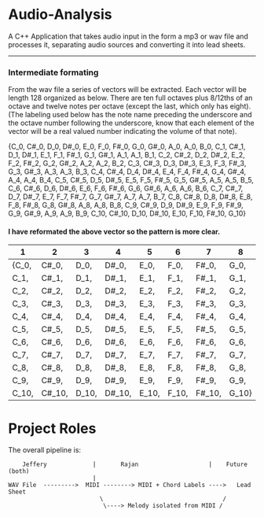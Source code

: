 # Audio-Analysis



A C++ Application that takes audio input in the form a mp3 or wav file and processes it, separating audio sources and converting it into lead sheets.


---
### Intermediate formating  
From the wav file a series of vectors will be extracted.
Each vector will be length 128 organized as below.
  There are ten full octaves plus 8/12ths of an octave and twelve notes per octave (except the last, which only has eight). 
  (The labeling used below has the note name preceding the underscore and the octave number following the underscore, know that each element of the vector will be a real valued number indicating the volume of that note).

{C_0, C#_0, D_0, D#_0, E_0, F_0, F#_0, G_0, G#_0, A_0, A_0, B_0, C_1, C#_1, D_1, D#_1, E_1, F_1, F#_1, G_1, G#_1, A_1, A_1, B_1, C_2, C#_2, D_2, D#_2, E_2, F_2, F#_2, G_2, G#_2, A_2, A_2, B_2, C_3, C#_3, D_3, D#_3, E_3, F_3, F#_3, G_3, G#_3, A_3, A_3, B_3, C_4, C#_4, D_4, D#_4, E_4, F_4, F#_4, G_4, G#_4, A_4, A_4, B_4, C_5, C#_5, D_5, D#_5, E_5, F_5, F#_5, G_5, G#_5, A_5, A_5, B_5, C_6, C#_6, D_6, D#_6, E_6, F_6, F#_6, G_6, G#_6, A_6, A_6, B_6, C_7, C#_7, D_7, D#_7, E_7, F_7, F#_7, G_7, G#_7, A_7, A_7, B_7, C_8, C#_8, D_8, D#_8, E_8, F_8, F#_8, G_8, G#_8, A_8, A_8, B_8, C_9, C#_9, D_9, D#_9, E_9, F_9, F#_9, G_9, G#_9, A_9, A_9, B_9, C_10, C#_10, D_10, D#_10, E_10, F_10, F#_10, G_10}


  #### I have reformated the above vector so the pattern is more clear.
1 |2 |3 |4 |5 |6 |7 |8 |9 |10 |11 |12  
---|---|---|---|---|---|---|---|---|---|---|---
{C_0,|C#_0,|D_0,|D#_0,|E_0,|F_0,|F#_0,|G_0,|G#_0,|A_0,|A_0,|B_0,
C_1,|C#_1,|D_1,|D#_1,|E_1,|F_1,|F#_1,|G_1,|G#_1,|A_1,|A_1,|B_1,
C_2,|C#_2,|D_2,|D#_2,|E_2,|F_2,|F#_2,|G_2,|G#_2,|A_2,|A_2,|B_2,
C_3,|C#_3,|D_3,|D#_3,|E_3,|F_3,|F#_3,|G_3,|G#_3,|A_3,|A_3,|B_3,
C_4,|C#_4,|D_4,|D#_4,|E_4,|F_4,|F#_4,|G_4,|G#_4,|A_4,|A_4,|B_4,
C_5,|C#_5,|D_5,|D#_5,|E_5,|F_5,|F#_5,|G_5,|G#_5,|A_5,|A_5,|B_5,
C_6,|C#_6,|D_6,|D#_6,|E_6,|F_6,|F#_6,|G_6,|G#_6,|A_6,|A_6,|B_6,
C_7,|C#_7,|D_7,|D#_7,|E_7,|F_7,|F#_7,|G_7,|G#_7,|A_7,|A_7,|B_7,
C_8,|C#_8,|D_8,|D#_8,|E_8,|F_8,|F#_8,|G_8,|G#_8,|A_8,|A_8,|B_8,
C_9,|C#_9,|D_9,|D#_9,|E_9,|F_9,|F#_9,|G_9,|G#_9,|A_9,|A_9,|B_9,
C_10,|C#_10,|D_10,|D#_10,|E_10,|F_10,|F#_10,|G_10}


# Project Roles

The overall pipeline is:

```
    Jeffery             |       Rajan                    |    Future (both) 
                        |
WAV File  --------->  MIDI --------> MIDI + Chord Labels ---->   Lead Sheet
                          \                                  /
                           \----> Melody isolated from MIDI /

```
